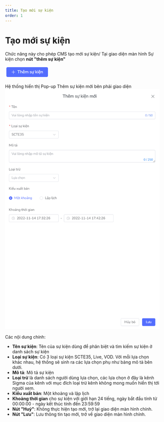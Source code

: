```yaml
---
title: Tạo mới sự kiện 
order: 1
---
```

# Tạo mới sự kiện
Chức năng này cho phép CMS tạo mới sự kiện/
Tại giao diện màn hình Sự kiện chọn **nút "thêm sự kiện"**

![](../../images/Add_event.png)

Hệ thống hiển thị Pop-up Thêm sự kiện mới bên phải giao diện
![](../../images/Popup_add_event.png)

Các nội dung chính:

* **Tên sự kiện**: Tên của sự kiện dùng để phân biệt và tìm kiếm sự kiện ở danh sách sự kiện
* **Loại sự kiện**: Có 3 loại sự kiện SCTE35, Live, VOD. Với mỗi lựa chọn khác nhau, hệ thống sẽ sinh ra các lựa chọn phụ như bảng mô tả bên dưới.
* **Mô tả**: Mô tả sự kiện
* **Loại trừ** là danh sách người dùng lựa chọn, các lựa chọn ở đây là kênh Sigma của kênh với mục đích loại trừ kênh không mong muốn hiển thị tới người xem.
* **Kiểu xuất bản**: Một khoảng và lập lịch 
* **Khoảng thời gian** cho sự kiện với giới hạn 24 tiếng, ngày bắt đầu tính từ 00:00:00 - ngày kết thúc tính đến 23:59:59
* **Nút "Huỷ"**: Không thực hiện tạo mới, trở lại giao diện màn hình chính.
* **Nút "Lưu"**: Lưu thông tin tạo mới, trở về giao diện màn hình chính.

 
